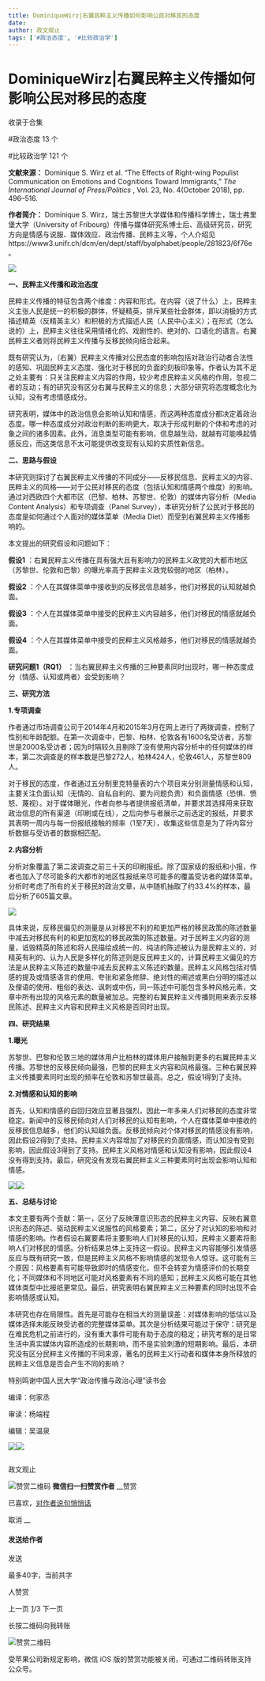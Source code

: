```yaml
---
title: DominiqueWirz|右翼民粹主义传播如何影响公民对移民的态度
date: 
author: 政文观止
tags: ['#政治态度', '#比较政治学']
---
```

# DominiqueWirz|右翼民粹主义传播如何影响公民对移民的态度


收录于合集

#政治态度 13 个

#比较政治学 121 个

**文献来源：** Dominique S. Wirz et al. “The Effects of Right-wing Populist
Communication on Emotions and Cognitions Toward Immigrants,” _The
International Journal of Press/Politics_ , Vol. 23, No. 4(October 2018), pp.
496–516.

 **作者简介：** Dominique S. Wirz，瑞士苏黎世大学媒体和传播科学博士，瑞士弗里堡大学（University of
Fribourg）传播与媒体研究系博士后、高级研究员，研究方向是情感与说服、媒体效应、政治传播、民粹主义等，个人介绍见https://www3.unifr.ch/dcm/en/dept/staff/byalphabet/people/281823/6f76e。

![](/images/400/2.jpeg)

  

  

  

 **一、民粹主义传播和政治态度**

  

民粹主义传播的特征包含两个维度：内容和形式。在内容（说了什么）上，民粹主义主张人民是统一的积极的群体，怀疑精英，排斥某些社会群体，即以消极的方式描述精英（反精英主义）和积极的方式描述人民（人民中心主义）；在形式（怎么说的）上，民粹主义往往采用情绪化的、戏剧性的、绝对的、口语化的语言。右翼民粹主义者则将民粹主义传播与反移民倾向结合起来。

  

既有研究认为，（右翼）民粹主义传播对公民态度的影响包括对政治行动者合法性的感知、巩固民粹主义态度、强化对于移民的负面的刻板印象等。作者认为其不足之处主要有：只关注民粹主义内容的作用，较少考虑民粹主义风格的作用，忽视二者的互动；有的研究没有区分右翼与民粹主义的信息；大部分研究将态度概念化为认知，没有考虑情感成分。

  

研究表明，媒体中的政治信息会影响认知和情感，而这两种态度成分都决定着政治态度。哪一种态度成分对政治判断的影响更大，取决于形成判断的个体和考虑的对象之间的诸多因素。此外，消息类型可能有影响，信息越生动，就越有可能唤起情感反应，而这类信息不太可能提供改变现有认知的实质性新信息。

  

 **二、思路与假设**

  

本研究则探讨了右翼民粹主义传播的不同成分——反移民信息、民粹主义的内容、民粹主义的风格——对于公民对移民的态度（包括认知和情感两个维度）的影响。通过对西欧四个大都市区（巴黎、柏林、苏黎世、伦敦）的媒体内容分析（Media
Content Analysis）和专项调查（Panel Survey），本研究分析了公民对于移民的态度是如何通过个人面对的媒体菜单（Media
Diet）而受到右翼民粹主义传播影响的。

  

本文提出的研究假设和问题如下：

 **假设1** ：右翼民粹主义传播在具有强大且有影响力的民粹主义政党的大都市地区（苏黎世、伦敦和巴黎）的曝光率高于民粹主义政党较弱的地区（柏林）。

 **假设2** ：个人在其媒体菜单中接收到的反移民信息越多，他们对移民的认知就越负面。

 **假设3** ：个人在其媒体菜单中接受的民粹主义内容越多，他们对移民的情感就越负面。

 **假设4** ：个人在其媒体菜单中接受的民粹主义风格越多，他们对移民的情感就越负面。

 **研究问题1（RQ1）** ：当右翼民粹主义传播的三种要素同时出现时，哪一种态度成分（情感、认知或两者）会受到影响？

  

 **三、研究方法**

  

 **1.专项调查**

作者通过市场调查公司于2014年4月和2015年3月在网上进行了两拨调查，控制了性别和年龄配额。在第一次调查中，巴黎、柏林、伦敦各有1600名受访者，苏黎世是2000名受访者；因为时隔较久且剔除了没有使用内容分析中的任何媒体的样本，第二次调查是的样本数是巴黎272人，柏林424人，伦敦461人，苏黎世809人。

  

对于移民的态度，作者通过五分制里克特量表的六个项目来分别测量情感和认知，主要关注负面认知（无情的、自私自利的、要为问题负责）和负面情感（恐惧、愤怒、蔑视）。对于媒体曝光，作者向参与者提供报纸清单，并要求其选择用来获取政治信息的所有渠道（印刷或在线），之后向参与者展示之前选定的报纸，并要求其表明一周内与每一份报纸接触的频率（1至7天），收集这些信息是为了将内容分析数据与受访者的数据相匹配。

  

 **2.内容分析**

分析对象覆盖了第二波调查之前三十天的印刷报纸。除了国家级的报纸和小报，作者也加入了尽可能多的大都市的地区性报纸来尽可能多的覆盖受访者的媒体菜单。分析时考虑了所有的关于移民的政治文章，从中随机抽取了约33.4%的样本，最后分析了605篇文章。

![](/images/400/3.png)

具体来说，反移民偏见的测量是从对移民不利的和更加严格的移民政策的陈述数量中减去对移民有利的和更加宽松的移民政策的陈述数量。对于民粹主义内容的测量，诋毁精英的陈述和将人民描绘成统一的、纯洁的陈述被认为是民粹主义的，对精英有利的、认为人民是多样化的陈述则是反民粹主义的，计算民粹主义偏见的方法是从民粹主义陈述的数量中减去反民粹主义陈述的数量。民粹主义风格包括对情感的提及或情感语言的使用、夸张和紧急修辞、绝对性的阐述或黑白分明的描述以及俚语的使用、粗俗的表达、讽刺或中伤，同一陈述中可能包含多种风格元素，文章中所有出现的风格元素的数量被加总。完整的右翼民粹主义传播则用来表示反移民陈述、民粹主义内容和民粹主义风格是否同时出现。

  

 **四、研究结果**

  

 **1.曝光**

苏黎世、巴黎和伦敦三地的媒体用户比柏林的媒体用户接触到更多的右翼民粹主义传播。苏黎世的反移民倾向最强，巴黎的民粹主义内容和风格最强。三种右翼民粹主义传播要素同时出现的频率在伦敦和苏黎世最高。总之，假设1得到了支持。

  

 **2.对情感和认知的影响**

首先，认知和情感的自回归效应显著且强烈，因此一年多来人们对移民的态度非常稳定。新闻中的反移民倾向对人们对移民的认知有影响，个人在媒体菜单中接收的反移民信息越多，他们的认知越负面。反移民倾向对个体对移民的情感没有影响，因此假设2得到了支持。民粹主义内容增加了对移民的负面情感，而认知没有受到影响，因此假设3得到了支持。民粹主义风格对情感和认知没有影响，因此假设4没有得到支持。最后，研究没有发现右翼民粹主义三种要素同时出现会影响认知和情感。

![](/images/400/4.png)![](/images/400/5.png)  

 **五、总结与讨论**

  

本文主要有两个贡献：第一，区分了反映薄意识形态的民粹主义内容、反映右翼意识形态的陈述、驱动民粹主义说服性的风格要素；第二，区分了对认知的影响和对情感的影响。作者假设右翼要素将主要影响人们对移民的认知，民粹主义要素将影响人们对移民的情感。分析结果总体上支持这一假设。民粹主义内容能够引发情感反应与既有研究一致，但是民粹主义风格不影响情感的发现令人惊讶。这可能有三个原因：风格要素有可能导致即时的情感变化，但不会转变为情感评价的长期变化；不同媒体和不同地区可能对风格要素有不同的感知；民粹主义风格可能在其他媒体类型中比报纸更常见。最后，研究表明右翼民粹主义三种要素的同时出现不会影响情感或认知。  

  

本研究也存在局限性。首先是可能存在相当大的测量误差：对媒体影响的低估以及媒体选择未能反映受访者的完整媒体菜单。其次是分析结果可能过于保守：研究是在难民危机之前进行的，没有重大事件可能有助于态度的稳定；研究考察的是日常生活中真实媒体内容所造成的长期影响，而不是实验刺激的短期影响。最后，本研究没有区分民粹主义传播的不同来源，著名的民粹主义行动者和媒体本身所释放的民粹主义信息是否会产生不同的影响？

  

特别鸣谢中国人民大学“政治传播与政治心理”读书会

  

编译：何家丞

审读：杨端程

编辑：吴温泉

![](/images/400/6.jpeg)![](/images/400/7.jpeg)

![]()

政文观止

![赞赏二维码]() **微信扫一扫赞赏作者** __赞赏

已喜欢，[对作者说句悄悄话](javascript:;)

取消 __

#### 发送给作者

发送

最多40字，当前共字

[](javascript:;) 人赞赏

上一页 [1](javascript:;)/3 下一页

长按二维码向我转账

![赞赏二维码]()

受苹果公司新规定影响，微信 iOS 版的赞赏功能被关闭，可通过二维码转账支持公众号。

